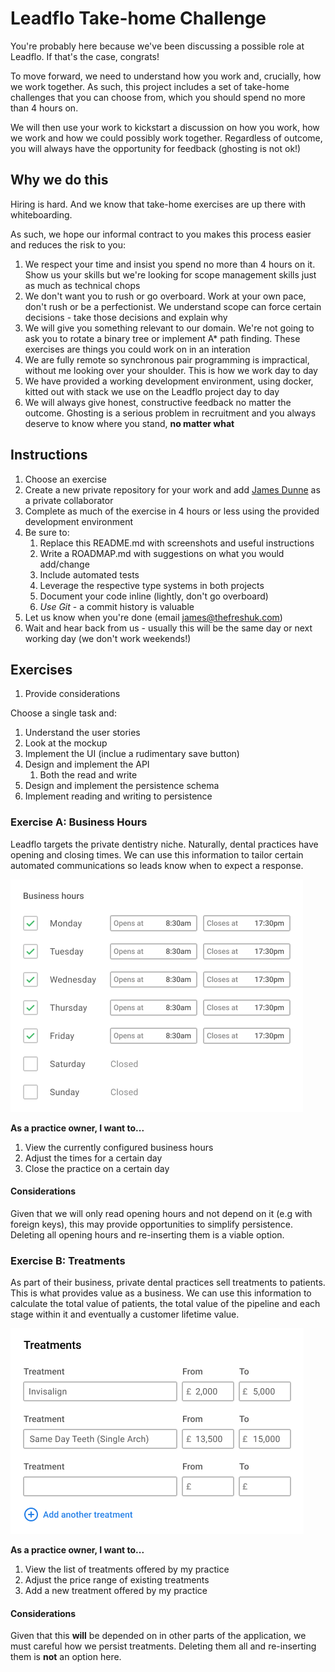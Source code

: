 # Leadflo Take-home Challenge

You're probably here because we've been discussing a possible role at Leadflo.
If that's the case, congrats!

To move forward, we need to understand how you work and, crucially, how we work
together. As such, this project includes a set of take-home challenges that you
can choose from, which you should spend no more than 4 hours on.

We will then use your work to kickstart a discussion on how you work, how we
work and how we could possibly work together. Regardless of outcome, you will
always have the opportunity for feedback (ghosting is not ok!)

## Why we do this

Hiring is hard. And we know that take-home exercises are up there with
whiteboarding.

As such, we hope our informal contract to you makes this process easier and
reduces the risk to you:

1. We respect your time and insist you spend no more than 4 hours on it. Show us
   your skills but we're looking for scope management skills just as much as
   technical chops
2. We don't want you to rush or go overboard. Work at your own pace, don't rush
   or be a perfectionist. We understand scope can force certain decisions - take
   those decisions and explain why
3. We will give you something relevant to our domain. We're not going to ask you
   to rotate a binary tree or implement A* path finding. These exercises are
   things you could work on in an interation
4. We are fully remote so synchronous pair programming is impractical, without
   me looking over your shoulder. This is how we work day to day
5. We have provided a working development environment, using docker, kitted out
   with stack we use on the Leadflo project day to day
6. We will always give honest, constructive feedback no matter the outcome.
   Ghosting is a serious problem in recruitment and you always deserve to know
   where you stand, **no matter what**

## Instructions

1. Choose an exercise
2. Create a new private repository for your work and add [James
   Dunne](https://github.com/jwdunne) as a private collaborator
3. Complete as much of the exercise in 4 hours or less using the provided
   development environment
4. Be sure to:
   1. Replace this README.md with screenshots and useful instructions
   2. Write a ROADMAP.md with suggestions on what you would add/change
   3. Include automated tests
   4. Leverage the respective type systems in both projects
   5. Document your code inline (lightly, don't go overboard)
   6. *Use Git* - a commit history is valuable
5. Let us know when you're done (email james@thefreshuk.com)
6. Wait and hear back from us - usually this will be the same day or next
   working day (we don't work weekends!)

## Exercises

1. Provide considerations

Choose a single task and:

1. Understand the user stories
2. Look at the mockup
3. Implement the UI (inclue a rudimentary save button)
4. Design and implement the API
   1. Both the read and write
5. Design and implement the persistence schema
6. Implement reading and writing to persistence

### Exercise A: Business Hours

Leadflo targets the private dentistry niche. Naturally, dental practices have
opening and closing times. We can use this information to tailor certain
automated communications so leads know when to expect a response.

![](./.assets/business-hours.png)

**As a practice owner, I want to...**

1. View the currently configured business hours
2. Adjust the times for a certain day
3. Close the practice on a certain day

#### Considerations

Given that we will only read opening hours and not depend on it (e.g with
foreign keys), this may provide opportunities to simplify persistence. Deleting
all opening hours and re-inserting them is a viable option.

### Exercise B: Treatments

As part of their business, private dental practices sell treatments to patients.
This is what provides value as a business. We can use this information to
calculate the total value of patients, the total value of the pipeline and each
stage within it and eventually a customer lifetime value.

![](./.assets/treatments.png)

**As a practice owner, I want to...**

1. View the list of treatments offered by my practice
2. Adjust the price range of existing treatments
3. Add a new treatment offered by my practice

#### Considerations

Given that this **will** be depended on in other parts of the application, we
must careful how we persist treatments. Deleting them all and re-inserting them
is **not** an option here.